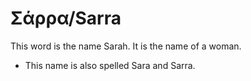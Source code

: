 # Σάρρα/Sarra
This word is the name Sarah. It is the name of a woman.

* This name is also spelled Sara and Sarra. 
